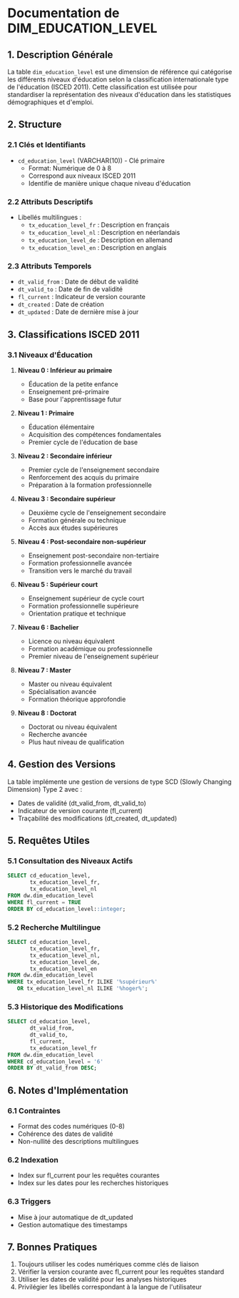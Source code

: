# Documentation de DIM_EDUCATION_LEVEL

## 1. Description Générale
La table `dim_education_level` est une dimension de référence qui catégorise les différents niveaux d'éducation selon la classification internationale type de l'éducation (ISCED 2011). Cette classification est utilisée pour standardiser la représentation des niveaux d'éducation dans les statistiques démographiques et d'emploi.

## 2. Structure

### 2.1 Clés et Identifiants
- `cd_education_level` (VARCHAR(10)) - Clé primaire
  - Format: Numérique de 0 à 8
  - Correspond aux niveaux ISCED 2011
  - Identifie de manière unique chaque niveau d'éducation

### 2.2 Attributs Descriptifs
- Libellés multilingues :
  - `tx_education_level_fr` : Description en français
  - `tx_education_level_nl` : Description en néerlandais
  - `tx_education_level_de` : Description en allemand
  - `tx_education_level_en` : Description en anglais

### 2.3 Attributs Temporels
- `dt_valid_from` : Date de début de validité
- `dt_valid_to` : Date de fin de validité
- `fl_current` : Indicateur de version courante
- `dt_created` : Date de création
- `dt_updated` : Date de dernière mise à jour

## 3. Classifications ISCED 2011

### 3.1 Niveaux d'Éducation
1. **Niveau 0 : Inférieur au primaire**
   - Éducation de la petite enfance
   - Enseignement pré-primaire
   - Base pour l'apprentissage futur

2. **Niveau 1 : Primaire**
   - Éducation élémentaire
   - Acquisition des compétences fondamentales
   - Premier cycle de l'éducation de base

3. **Niveau 2 : Secondaire inférieur**
   - Premier cycle de l'enseignement secondaire
   - Renforcement des acquis du primaire
   - Préparation à la formation professionnelle

4. **Niveau 3 : Secondaire supérieur**
   - Deuxième cycle de l'enseignement secondaire
   - Formation générale ou technique
   - Accès aux études supérieures

5. **Niveau 4 : Post-secondaire non-supérieur**
   - Enseignement post-secondaire non-tertiaire
   - Formation professionnelle avancée
   - Transition vers le marché du travail

6. **Niveau 5 : Supérieur court**
   - Enseignement supérieur de cycle court
   - Formation professionnelle supérieure
   - Orientation pratique et technique

7. **Niveau 6 : Bachelier**
   - Licence ou niveau équivalent
   - Formation académique ou professionnelle
   - Premier niveau de l'enseignement supérieur

8. **Niveau 7 : Master**
   - Master ou niveau équivalent
   - Spécialisation avancée
   - Formation théorique approfondie

9. **Niveau 8 : Doctorat**
   - Doctorat ou niveau équivalent
   - Recherche avancée
   - Plus haut niveau de qualification

## 4. Gestion des Versions

La table implémente une gestion de versions de type SCD (Slowly Changing Dimension) Type 2 avec :
- Dates de validité (dt_valid_from, dt_valid_to)
- Indicateur de version courante (fl_current)
- Traçabilité des modifications (dt_created, dt_updated)

## 5. Requêtes Utiles

### 5.1 Consultation des Niveaux Actifs
```sql
SELECT cd_education_level,
       tx_education_level_fr,
       tx_education_level_nl
FROM dw.dim_education_level
WHERE fl_current = TRUE
ORDER BY cd_education_level::integer;
```

### 5.2 Recherche Multilingue
```sql
SELECT cd_education_level,
       tx_education_level_fr,
       tx_education_level_nl,
       tx_education_level_de,
       tx_education_level_en
FROM dw.dim_education_level
WHERE tx_education_level_fr ILIKE '%supérieur%'
   OR tx_education_level_nl ILIKE '%hoger%';
```

### 5.3 Historique des Modifications
```sql
SELECT cd_education_level,
       dt_valid_from,
       dt_valid_to,
       fl_current,
       tx_education_level_fr
FROM dw.dim_education_level
WHERE cd_education_level = '6'
ORDER BY dt_valid_from DESC;
```

## 6. Notes d'Implémentation

### 6.1 Contraintes
- Format des codes numériques (0-8)
- Cohérence des dates de validité
- Non-nullité des descriptions multilingues

### 6.2 Indexation
- Index sur fl_current pour les requêtes courantes
- Index sur les dates pour les recherches historiques

### 6.3 Triggers
- Mise à jour automatique de dt_updated
- Gestion automatique des timestamps

## 7. Bonnes Pratiques

1. Toujours utiliser les codes numériques comme clés de liaison
2. Vérifier la version courante avec fl_current pour les requêtes standard
3. Utiliser les dates de validité pour les analyses historiques
4. Privilégier les libellés correspondant à la langue de l'utilisateur